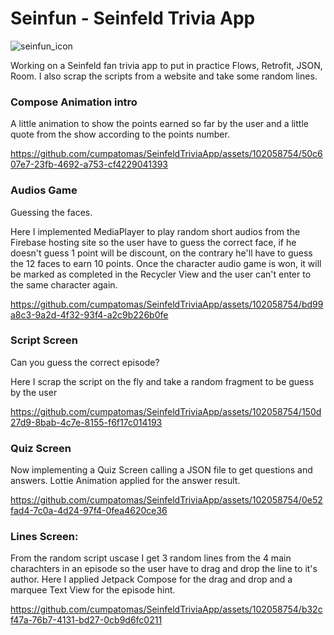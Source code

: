 # Seinfun - Seinfeld Trivia App
![seinfun_icon](https://github.com/cumpatomas/SeinfeldTriviaApp/assets/102058754/376f868d-0b4a-4cb3-9470-f8e7482b7481)

Working on a Seinfeld fan trivia app to put in practice Flows, Retrofit, JSON, Room.
I also scrap the scripts from a website and take some random lines.

### Compose Animation intro 
A little animation to show the points earned so far by the user and a little quote from the show according to the points number.

https://github.com/cumpatomas/SeinfeldTriviaApp/assets/102058754/50c607e7-23fb-4692-a753-cf4229041393

### Audios Game
Guessing the faces.

Here I implemented MediaPlayer to play random short audios from the Firebase hosting site so the user have to guess the correct face, if he doesn't guess 1 point will be discount, on the contrary he'll have to guess the 12 faces to earn 10 points.
Once the character audio game is won, it will be marked as completed in the Recycler View and the user can't enter to the same character again. 

https://github.com/cumpatomas/SeinfeldTriviaApp/assets/102058754/bd99a8c3-9a2d-4f32-93f4-a2c9b226b0fe

### Script Screen
Can you guess the correct episode?

Here I scrap the script on the fly and take a random fragment to be guess by the user

https://github.com/cumpatomas/SeinfeldTriviaApp/assets/102058754/150d27d9-8bab-4c7e-8155-f6f17c014193

### Quiz Screen
Now implementing a Quiz Screen calling a JSON file to get questions and answers. Lottie Animation applied for the answer result.

https://github.com/cumpatomas/SeinfeldTriviaApp/assets/102058754/0e52fad4-7c0a-4d24-97f4-0fea4620ce36

### Lines Screen:
From the random script uscase I get 3 random lines from the 4 main charachters in an episode so the user have to drag and drop the line to it's author.
Here I applied Jetpack Compose for the drag and drop and a marquee Text View for the episode hint.

https://github.com/cumpatomas/SeinfeldTriviaApp/assets/102058754/b32cf47a-76b7-4131-bd27-0cb9d6fc0211

